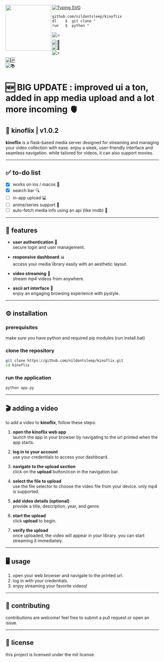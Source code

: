
[![Typing SVG](https://readme-typing-svg.herokuapp.com?font=Roboto-mono&duration=4000&color=FFFFFF&center=false&vCenter=true&lines=kinoflix)](https://git.io/typing-svg)
<img align="left" src="https://i.imgur.com/HITRV5a.png" width="150"/> 

```bash
github.com/nildontsleep/kinoflix
dl    $  git clone ° 
run   $  python °
```


![⭐](https://img.shields.io/github/stars/nildontsleep/kinoflix?style=social)  
![🍴](https://img.shields.io/github/forks/nildontsleep/kinoflix?style=social)  
![🐞](https://img.shields.io/github/issues/nildontsleep/kinoflix)  
![⚡](https://img.shields.io/github/commit-activity/m/nildontsleep/kinoflix)  
![🆙](https://img.shields.io/github/last-commit/nildontsleep/kinoflix)  
![📚](https://img.shields.io/github/license/nildontsleep/kinoflix)

# 🆕 BIG UPDATE : improved ui a ton, added in app media upload and a lot more incoming 🫀

## 🏯 kinoflix | v1.0.2

**kinoflix** is a flask-based media server designed for streaming and managing your video collection with ease. enjoy a sleek, user-friendly interface and seamless navigation. while tailored for videos, it can also support movies.

---

## ✅ to-do list

- [x] works on ios / macos 🍎  
- [x] search bar 🔍  
- [ ] in-app upload 💻  
- [ ] anime/series support 🏯  
- [ ] auto-fetch media info using an api (like imdb) 🎀  

---

## 🚀 features

- **user authentication** 🪪  
  secure login and user management.

- **responsive dashboard** 📊  
  access your media library easily with an aesthetic layout.

- **video streaming** 🎥  
  stream mp4 videos from anywhere.

- **ascii art interface** 🖤  
  enjoy an engaging browsing experience with pystyle.

---

## ⚙️ installation

### prerequisites

make sure you have python and required pip modules (run install.bat)

### clone the repository

```bash
git clone https://github.com/nildontsleep/kinoflix.git
cd kinoflix
```

### run the application

```bash
python app.py
```

---

## 🎬 adding a video

to add a video to **kinoflix**, follow these steps:

1. **open the kinoflix web app**  
   launch the app in your browser by navigating to the url printed when the app starts.

2. **log in to your account**  
   use your credentials to access your dashboard.

3. **navigate to the upload section**  
   click on the **upload** button/icon in the navigation bar.

4. **select the file to upload**  
   use the file selector to choose the video file from your device. only mp4 is supported.

5. **add video details (optional)**  
   provide a title, description, year, and genre.

6. **start the upload**  
   click **upload** to begin.

7. **verify the upload**  
   once uploaded, the video will appear in your library. you can start streaming it immediately.

---

## 🖥️ usage

1. open your web browser and navigate to the printed url.  
2. log in with your credentials.  
3. enjoy streaming your favorite videos!

---

## 🤝 contributing

contributions are welcome! feel free to submit a pull request or open an issue.

---

## 📄 license

this project is licensed under the mit license.
